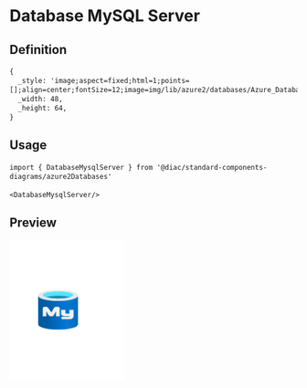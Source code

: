 # Database MySQL Server

## Definition

```
{
  _style: 'image;aspect=fixed;html=1;points=[];align=center;fontSize=12;image=img/lib/azure2/databases/Azure_Database_MySQL_Server.svg;strokeColor=none;',
  _width: 48,
  _height: 64,
}
```

## Usage

```
import { DatabaseMysqlServer } from '@diac/standard-components-diagrams/azure2Databases'

<DatabaseMysqlServer/>
```

## Preview

<img src="./database-mysql-server.png" width="200"/>
